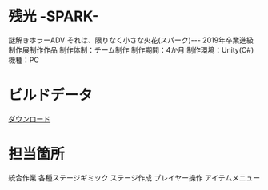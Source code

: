 # 残光 -SPARK-
謎解きホラーADV それは、限りなく小さな火花(スパーク)---
2019年卒業進級制作展制作作品
制作体制：チーム制作
制作期間：4か月
制作環境：Unity(C#)
機種：PC

# ビルドデータ
[ダウンロード](https://drive.google.com/open?id=1w8CQOtpX532oL8vA7Ru6yMeLYr-Its2w)

# 担当箇所
統合作業
各種ステージギミック
ステージ作成
プレイヤー操作
アイテムメニュー
